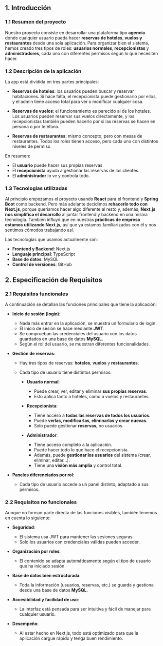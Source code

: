 ## 1. Introducción

### 1.1 Resumen del proyecto

Nuestro proyecto consiste en desarrollar una plataforma tipo **agencia** donde cualquier usuario pueda hacer **reservas de hoteles, vuelos y restaurantes** desde una sola aplicación. Para organizar bien el sistema, hemos creado tres tipos de roles: **usuarios normales**, **recepcionistas** y **administradores**, cada uno con diferentes permisos según lo que necesiten hacer.

### 1.2 Descripción de la aplicación

La app está dividida en tres partes principales:

- **Reservas de hoteles**: los usuarios pueden buscar y reservar habitaciones. Si hace falta, el recepcionista puede gestionarlo por ellos, y el admin tiene acceso total para ver o modificar cualquier cosa.
  
- **Reservas de vuelos**: el funcionamiento es parecido al de los hoteles. Los usuarios pueden reservar sus vuelos directamente, y los recepcionistas también pueden hacerlo por si las reservas se hacen en persona o por teléfono.

- **Reservas de restaurantes**: mismo concepto, pero con mesas de restaurantes. Todos los roles tienen acceso, pero cada uno con distintos niveles de permiso.

En resumen:
- El **usuario** puede hacer sus propias reservas.
- El **recepcionista** ayuda a gestionar las reservas de los clientes.
- El **administrador** lo ve y controla todo.

### 1.3 Tecnologías utilizadas

Al principio empezamos el proyecto usando **React** para el frontend y **Spring Boot** como backend. Pero más adelante decidimos **rehacerlo todo con Next.js**, porque queríamos hacer algo diferente al resto y, además, **Next.js nos simplifica el desarrollo** al juntar frontend y backend en una misma tecnología. También influyó que en nuestras **prácticas de empresa estamos utilizando Next.js**, así que ya estamos familiarizados con él y nos sentimos cómodos trabajando así.

Las tecnologías que usamos actualmente son:

- **Frontend y Backend**: Next.js
- **Lenguaje principal**: TypeScript
- **Base de datos**: MySQL
- **Control de versiones**: GitHub

## 2. Especificación de Requisitos

### 2.1 Requisitos funcionales

A continuación se detallan las funciones principales que tiene la aplicación:

- **Inicio de sesión (login)**:
  - Nada más entrar en la aplicación, se muestra un formulario de login.
  - El inicio de sesión se hace mediante **JWT**.
  - Se comprueban las credenciales del usuario con los datos guardados en una base de datos **MySQL**.
  - Según el rol del usuario, se muestran diferentes funcionalidades.

- **Gestión de reservas**:
  - Hay tres tipos de reservas: **hoteles**, **vuelos** y **restaurantes**.
  - Cada tipo de usuario tiene distintos permisos:

    - **Usuario normal**:
      - Puede crear, ver, editar y eliminar **sus propias reservas**.
      - Esto aplica tanto a hoteles, como a vuelos y restaurantes.

    - **Recepcionista**:
      - Tiene acceso a **todas las reservas de todos los usuarios**.
      - Puede **verlas, modificarlas, eliminarlas y crear nuevas**.
      - Solo puede gestionar **reservas**, no usuarios.

    - **Administrador**:
      - Tiene acceso completo a la aplicación.
      - Puede hacer todo lo que hace el recepcionista.
      - Además, puede **gestionar los usuarios** del sistema (crear, eliminar, editar...).
      - Tiene una **visión más amplia** y control total.

- **Paneles diferenciados por rol**:
  - Cada tipo de usuario accede a un panel distinto, adaptado a sus permisos.

### 2.2 Requisitos no funcionales

Aunque no forman parte directa de las funciones visibles, también tenemos en cuenta lo siguiente:

- **Seguridad**:
  - El sistema usa JWT para mantener las sesiones seguras.
  - Solo los usuarios con credenciales válidas pueden acceder.
  
- **Organización por roles**:
  - El contenido se adapta automáticamente según el tipo de usuario que ha iniciado sesión.

- **Base de datos bien estructurada**:
  - Toda la información (usuarios, reservas, etc.) se guarda y gestiona desde una base de datos **MySQL**.

- **Accesibilidad y facilidad de uso**:
  - La interfaz está pensada para ser intuitiva y fácil de manejar para cualquier usuario.

- **Desempeño**:
  - Al estar hecho en Next.js, todo está optimizado para que la aplicación cargue rápido y tenga buen rendimiento.


